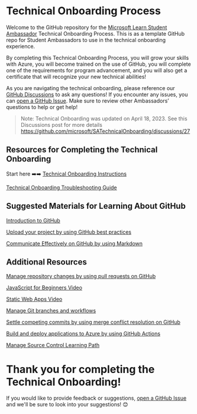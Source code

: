 # Technical Onboarding Process

Welcome to the GitHub repository for the [Microsoft Learn Student Ambassador](http://studentambassadors.microsoft.com/) Technical Onboarding Process. This is as a template GitHub repo for Student Ambassadors to use in the technical onboarding experience.

By completing this Technical Onboarding Process, you will grow your skills with Azure, you will become trained on the use of GitHub, you will complete one of the requirements for program advancement, and you will also get a certificate that will recognize your new technical abilities! 
 
As you are navigating the technical onboarding, please reference our [GitHub Discussions](https://github.com/microsoft/SATechnicalOnboarding/discussions) to ask any questions! If you encounter any issues, you can [open a GitHub Issue](https://github.com/microsoft/SATechnicalOnboarding/issues). Make sure to review other Ambassadors’ questions to help or get help! 

> Note: Technical Onboarding was updated on April 18, 2023. See this Discussions post for more details https://github.com/microsoft/SATechnicalOnboarding/discussions/27

## Resources for Completing the Technical Onboarding
Start here ➡️➡️ [Technical Onboarding Instructions](https://github.com/microsoft/SATechnicalOnboarding/blob/main/technical-onboarding-instructions.md)

[Technical Onboarding Troubleshooting Guide](https://github.com/microsoft/SATechnicalOnboarding/blob/main/troubleshooting-guide.md)

## Suggested Materials for Learning About GitHub
	
[Introduction to GitHub](https://docs.microsoft.com/learn/modules/introduction-to-github/)
	
[Upload your project by using GitHub best practices](https://docs.microsoft.com/learn/modules/upload-project-github/)
	
[Communicate Effectively on GitHub by using Markdown](https://docs.microsoft.com/learn/modules/communicate-using-markdown/)


## Additional Resources

[Manage repository changes by using pull requests on GitHub](https://docs.microsoft.com/learn/modules/manage-changes-pull-requests-github/)

[JavaScript for Beginners Video](https://www.youtube.com/watch?v=_EDM5aPVLmo&list=PLlrxD0HtieHhW0NCG7M536uHGOtJ95Ut2)

[Static Web Apps Video](https://docs.microsoft.com/shows/azure-tips-and-tricks-static-web-apps/)
	
[Manage Git branches and workflows](https://docs.microsoft.com/learn/modules/manage-git-branches-workflows/)
	
[Settle competing commits by using merge conflict resolution on GitHub](https://docs.microsoft.com/learn/modules/resolve-merge-conflicts-github/)
	
[Build and deploy applications to Azure by using GitHub Actions](https://docs.microsoft.com/learn/modules/github-actions-cd/)
	
[Manage Source Control Learning Path](https://docs.microsoft.com/learn/paths/az-400-manage-source-control/)

# Thank you for completing the Technical Onboarding! 
If you would like to provide feedback or suggestions, [open a GitHub Issue](https://github.com/microsoft/SATechnicalOnboarding/issues) and we'll be sure to look into your suggestions! 😊
